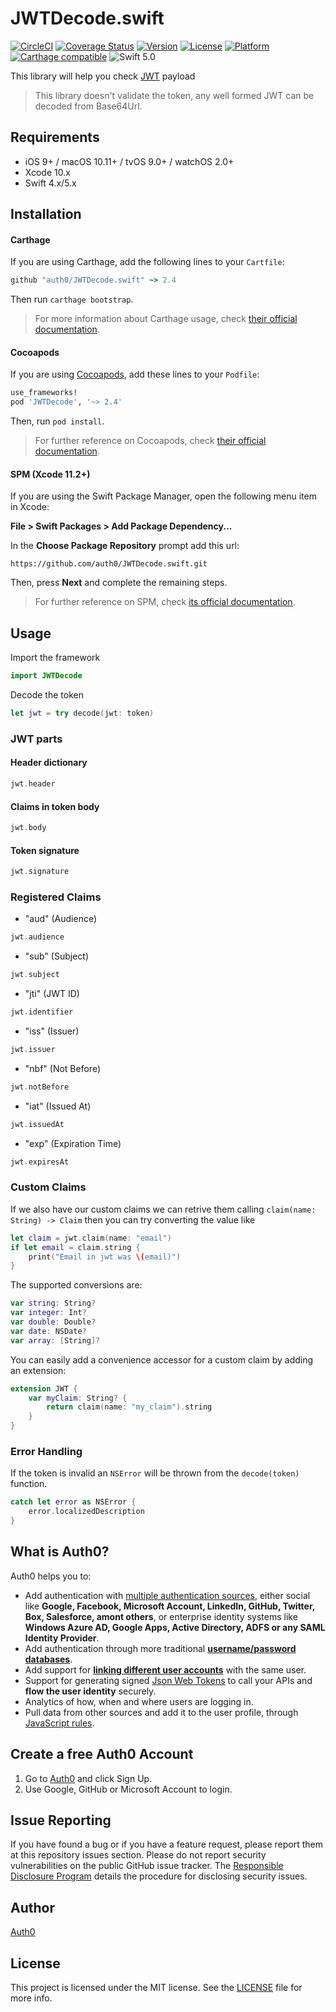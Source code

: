 # JWTDecode.swift

[![CircleCI](https://img.shields.io/circleci/build/github/auth0/JWTDecode.swift?style=flat-square)](https://circleci.com/gh/auth0/JWTDecode.swift)
[![Coverage Status](https://img.shields.io/codecov/c/github/auth0/JWTDecode.swift/master.svg?style=flat-square)](https://codecov.io/github/auth0/JWTDecode.swift)
[![Version](https://img.shields.io/cocoapods/v/JWTDecode.svg?style=flat-square)](http://cocoadocs.org/docsets/JWTDecode)
[![License](https://img.shields.io/cocoapods/l/JWTDecode.svg?style=flat-square)](http://cocoadocs.org/docsets/JWTDecode)
[![Platform](https://img.shields.io/cocoapods/p/JWTDecode.svg?style=flat-square)](http://cocoadocs.org/docsets/JWTDecode)
[![Carthage compatible](https://img.shields.io/badge/Carthage-compatible-4BC51D.svg?style=flat-square)](https://github.com/Carthage/Carthage)
![Swift 5.0](https://img.shields.io/badge/Swift-5.0-orange.svg?style=flat-square)

This library will help you check [JWT](http://jwt.io/) payload

> This library doesn't validate the token, any well formed JWT can be decoded from Base64Url.

## Requirements

- iOS 9+ / macOS 10.11+ / tvOS 9.0+ / watchOS 2.0+
- Xcode 10.x
- Swift 4.x/5.x

## Installation

#### Carthage

If you are using Carthage, add the following lines to your `Cartfile`:

```ruby
github "auth0/JWTDecode.swift" ~> 2.4
```

Then run `carthage bootstrap`.

> For more information about Carthage usage, check [their official documentation](https://github.com/Carthage/Carthage#if-youre-building-for-ios-tvos-or-watchos).

#### Cocoapods

If you are using [Cocoapods](https://cocoapods.org/), add these lines to your `Podfile`:

```ruby
use_frameworks!
pod 'JWTDecode', '~> 2.4'
```

Then, run `pod install`.

> For further reference on Cocoapods, check [their official documentation](http://guides.cocoapods.org/using/getting-started.html).

#### SPM (Xcode 11.2+)

If you are using the Swift Package Manager, open the following menu item in Xcode:

**File > Swift Packages > Add Package Dependency...**

In the **Choose Package Repository** prompt add this url: 

```
https://github.com/auth0/JWTDecode.swift.git
```

Then, press **Next** and complete the remaining steps.

> For further reference on SPM, check [its official documentation](https://developer.apple.com/documentation/xcode/adding_package_dependencies_to_your_app).

## Usage

Import the framework

```swift
import JWTDecode
```

Decode the token

```swift
let jwt = try decode(jwt: token)    
```

### JWT parts

#### Header dictionary

```swift
jwt.header
```

#### Claims in token body

```swift
jwt.body
```

#### Token signature
```swift
jwt.signature
```

### Registered Claims

* "aud" (Audience)
```swift
jwt.audience
```
* "sub" (Subject)
```swift
jwt.subject
```
* "jti" (JWT ID)
```swift
jwt.identifier
```
* "iss" (Issuer)
```swift
jwt.issuer
```
* "nbf" (Not Before)
```swift
jwt.notBefore
```
* "iat" (Issued At)
```swift
jwt.issuedAt
```
* "exp" (Expiration Time)
```swift
jwt.expiresAt
```

### Custom Claims
If we also have our custom claims we can retrive them calling `claim(name: String) -> Claim` then you can try converting the value like

```swift
let claim = jwt.claim(name: "email")
if let email = claim.string {
    print("Email in jwt was \(email)")
}
```

The supported conversions are:

```swift
var string: String?
var integer: Int?
var double: Double?
var date: NSDate?
var array: [String]?
```

You can easily add a convenience accessor for a custom claim by adding an extension:

```swift
extension JWT {
    var myClaim: String? {
        return claim(name: "my_claim").string
    }
}
```

### Error Handling
If the token is invalid an `NSError` will be thrown from the `decode(token)` function.
```swift
catch let error as NSError {
    error.localizedDescription
}
```

## What is Auth0?

Auth0 helps you to:

* Add authentication with [multiple authentication sources](https://docs.auth0.com/identityproviders), either social like **Google, Facebook, Microsoft Account, LinkedIn, GitHub, Twitter, Box, Salesforce, amont others**, or enterprise identity systems like **Windows Azure AD, Google Apps, Active Directory, ADFS or any SAML Identity Provider**.
* Add authentication through more traditional **[username/password databases](https://docs.auth0.com/mysql-connection-tutorial)**.
* Add support for **[linking different user accounts](https://docs.auth0.com/link-accounts)** with the same user.
* Support for generating signed [Json Web Tokens](https://docs.auth0.com/jwt) to call your APIs and **flow the user identity** securely.
* Analytics of how, when and where users are logging in.
* Pull data from other sources and add it to the user profile, through [JavaScript rules](https://docs.auth0.com/rules).

## Create a free Auth0 Account

1. Go to [Auth0](https://auth0.com) and click Sign Up.
2. Use Google, GitHub or Microsoft Account to login.

## Issue Reporting

If you have found a bug or if you have a feature request, please report them at this repository issues section. Please do not report security vulnerabilities on the public GitHub issue tracker. The [Responsible Disclosure Program](https://auth0.com/whitehat) details the procedure for disclosing security issues.

## Author

[Auth0](auth0.com)

## License

This project is licensed under the MIT license. See the [LICENSE](LICENSE.txt) file for more info.

